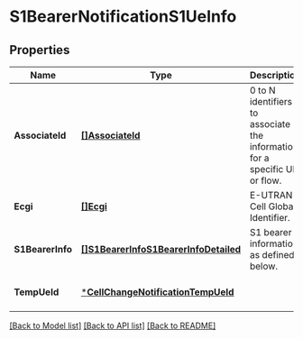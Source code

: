 # S1BearerNotificationS1UeInfo

## Properties
Name | Type | Description | Notes
------------ | ------------- | ------------- | -------------
**AssociateId** | [**[]AssociateId**](AssociateId.md) | 0 to N identifiers to associate the information for a specific UE or flow. | [optional] [default to null]
**Ecgi** | [**[]Ecgi**](Ecgi.md) | E-UTRAN Cell Global Identifier. | [optional] [default to null]
**S1BearerInfo** | [**[]S1BearerInfoS1BearerInfoDetailed**](S1BearerInfo_s1BearerInfoDetailed.md) | S1 bearer information as defined below. | [optional] [default to null]
**TempUeId** | [***CellChangeNotificationTempUeId**](CellChangeNotification_tempUeId.md) |  | [optional] [default to null]

[[Back to Model list]](../README.md#documentation-for-models) [[Back to API list]](../README.md#documentation-for-api-endpoints) [[Back to README]](../README.md)


